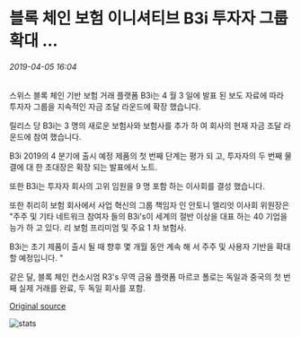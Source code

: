 # 블록 체인 보험 이니셔티브 B3i 투자자 그룹 확대 ...

###### 2019-04-05 16:04

스위스 블록 체인 기반 보험 거래 플랫폼 B3i는 4 월 3 일에 발표 된 보도 자료에 따라 투자자 그룹을 지속적인 자금 조달 라운드에 확장 했습니다.

릴리스 당 B3i는 3 명의 새로운 보험사와 보험사를 추가 하 여 회사의 현재 자금 조달 라운드에 참여 했습니다.

B3i 2019의 4 분기에 출시 예정 제품의 첫 번째 단계는 평가 되 고, 투자자의 두 번째 물결에 대 한 초대장은 확장 되는 발표에서 노트.

또한 B3i는 투자자 회사의 고위 임원을 9 명 포함 하는 이사회를 결성 했습니다.

또한 취리히 보험 회사에서 사업 혁신의 그룹 책임자 인 안토니 엘리엇 이사회 위원장은 "주주 및 기타 네트워크 참여자 들의 B3i's이 세계의 절반 이상을 대표 하는 40 기업을 능가 하 고 있다. 리 보험 프리미엄 및 주요 1 차 보험사.

B3i는 초기 제품이 출시 될 때 향후 몇 개월 동안 계속 해 서 주주 및 사용자 기반을 확대할 예정입니다. "

같은 달, 블록 체인 컨소시엄 R3's 무역 금융 플랫폼 마르코 폴로는 독일과 중국의 첫 번째 실제 거래를 완료, 두 독일 회사를 포함.

[Original source](https://cointelegraph.com/news/blockchain-insurance-initiative-b3i-expands-its-group-of-investors)

![stats](https://c.statcounter.com/11760860/0/a89fa40b/1/ "stats")